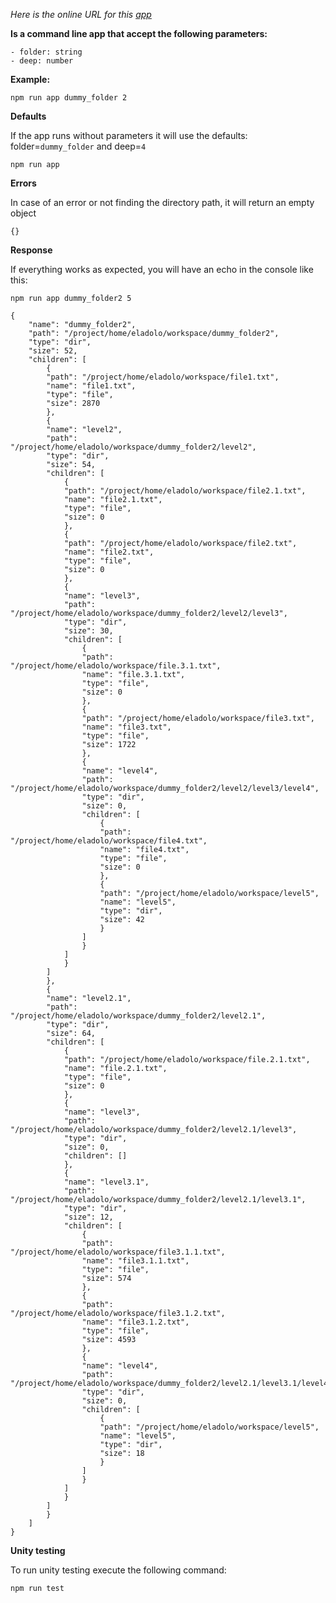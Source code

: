 *Here is the online URL for this [app](https://codesandbox.io/p/github/eladolo/digitalhype-javascript-v2/main?file=%2Findex.js%3A44%2C9&layout=%257B%2522sidebarPanel%2522%253A%2522GIT%2522%252C%2522rootPanelGroup%2522%253A%257B%2522direction%2522%253A%2522horizontal%2522%252C%2522contentType%2522%253A%2522UNKNOWN%2522%252C%2522type%2522%253A%2522PANEL_GROUP%2522%252C%2522id%2522%253A%2522ROOT_LAYOUT%2522%252C%2522panels%2522%253A%255B%257B%2522type%2522%253A%2522PANEL_GROUP%2522%252C%2522contentType%2522%253A%2522UNKNOWN%2522%252C%2522direction%2522%253A%2522vertical%2522%252C%2522id%2522%253A%2522clnj57y2p0007356mi1qaprlq%2522%252C%2522sizes%2522%253A%255B70%252C30%255D%252C%2522panels%2522%253A%255B%257B%2522type%2522%253A%2522PANEL_GROUP%2522%252C%2522contentType%2522%253A%2522EDITOR%2522%252C%2522direction%2522%253A%2522horizontal%2522%252C%2522id%2522%253A%2522EDITOR%2522%252C%2522panels%2522%253A%255B%257B%2522type%2522%253A%2522PANEL%2522%252C%2522contentType%2522%253A%2522EDITOR%2522%252C%2522id%2522%253A%2522clnj57y2p0003356mx7cv3vnp%2522%257D%255D%252C%2522sizes%2522%253A%255B100%255D%257D%252C%257B%2522type%2522%253A%2522PANEL_GROUP%2522%252C%2522contentType%2522%253A%2522SHELLS%2522%252C%2522direction%2522%253A%2522horizontal%2522%252C%2522id%2522%253A%2522SHELLS%2522%252C%2522panels%2522%253A%255B%257B%2522type%2522%253A%2522PANEL%2522%252C%2522contentType%2522%253A%2522SHELLS%2522%252C%2522id%2522%253A%2522clnj57y2p0005356mnc3qsle8%2522%257D%255D%252C%2522sizes%2522%253A%255B100%255D%257D%255D%257D%252C%257B%2522type%2522%253A%2522PANEL_GROUP%2522%252C%2522contentType%2522%253A%2522DEVTOOLS%2522%252C%2522direction%2522%253A%2522vertical%2522%252C%2522id%2522%253A%2522DEVTOOLS%2522%252C%2522panels%2522%253A%255B%257B%2522type%2522%253A%2522PANEL%2522%252C%2522contentType%2522%253A%2522DEVTOOLS%2522%252C%2522id%2522%253A%2522clnj57y2p0006356mr6r2tga5%2522%257D%255D%252C%2522sizes%2522%253A%255B100%255D%257D%255D%252C%2522sizes%2522%253A%255B100%252C0%255D%257D%252C%2522tabbedPanels%2522%253A%257B%2522clnj57y2p0003356mx7cv3vnp%2522%253A%257B%2522id%2522%253A%2522clnj57y2p0003356mx7cv3vnp%2522%252C%2522tabs%2522%253A%255B%257B%2522type%2522%253A%2522FILE%2522%252C%2522filepath%2522%253A%2522%252Findex.js%2522%252C%2522id%2522%253A%2522clnj586rb0093356ml15g8sm0%2522%252C%2522mode%2522%253A%2522permanent%2522%252C%2522state%2522%253A%2522IDLE%2522%257D%255D%252C%2522activeTabId%2522%253A%2522clnj586rb0093356ml15g8sm0%2522%257D%252C%2522clnj57y2p0006356mr6r2tga5%2522%253A%257B%2522id%2522%253A%2522clnj57y2p0006356mr6r2tga5%2522%252C%2522activeTabId%2522%253A%2522clnj9wb7e04ow356mqb7b1ryh%2522%252C%2522tabs%2522%253A%255B%257B%2522type%2522%253A%2522DOCS%2522%252C%2522id%2522%253A%2522clnj9wb7e04ow356mqb7b1ryh%2522%252C%2522mode%2522%253A%2522permanent%2522%257D%255D%257D%252C%2522clnj57y2p0005356mnc3qsle8%2522%253A%257B%2522id%2522%253A%2522clnj57y2p0005356mnc3qsle8%2522%252C%2522tabs%2522%253A%255B%257B%2522id%2522%253A%2522clnjabf6p04rf356mgohhcwk9%2522%252C%2522mode%2522%253A%2522permanent%2522%252C%2522type%2522%253A%2522TERMINAL%2522%252C%2522shellId%2522%253A%2522clnjacbo5000ce8dc6hxsaw5h%2522%257D%255D%252C%2522activeTabId%2522%253A%2522clnjabf6p04rf356mgohhcwk9%2522%257D%257D%252C%2522showDevtools%2522%253Afalse%252C%2522showShells%2522%253Atrue%252C%2522showSidebar%2522%253Atrue%252C%2522sidebarPanelSize%2522%253A15%257D)*

**Is a command line app that accept the following parameters:**

    - folder: string
    - deep: number

**Example:**

    npm run app dummy_folder 2

**Defaults**

If the app runs without parameters it will use the defaults:  folder=`dummy_folder` and deep=`4`

    npm run app

**Errors**

In case of an error or not finding the directory path, it will return an empty object

    {}

**Response**

If everything works as expected, you will have an echo in the console like this:

    npm run app dummy_folder2 5

    {
        "name": "dummy_folder2",
        "path": "/project/home/eladolo/workspace/dummy_folder2",
        "type": "dir",
        "size": 52,
        "children": [
            {
            "path": "/project/home/eladolo/workspace/file1.txt",
            "name": "file1.txt",
            "type": "file",
            "size": 2870
            },
            {
            "name": "level2",
            "path": "/project/home/eladolo/workspace/dummy_folder2/level2",
            "type": "dir",
            "size": 54,
            "children": [
                {
                "path": "/project/home/eladolo/workspace/file2.1.txt",
                "name": "file2.1.txt",
                "type": "file",
                "size": 0
                },
                {
                "path": "/project/home/eladolo/workspace/file2.txt",
                "name": "file2.txt",
                "type": "file",
                "size": 0
                },
                {
                "name": "level3",
                "path": "/project/home/eladolo/workspace/dummy_folder2/level2/level3",
                "type": "dir",
                "size": 30,
                "children": [
                    {
                    "path": "/project/home/eladolo/workspace/file.3.1.txt",
                    "name": "file.3.1.txt",
                    "type": "file",
                    "size": 0
                    },
                    {
                    "path": "/project/home/eladolo/workspace/file3.txt",
                    "name": "file3.txt",
                    "type": "file",
                    "size": 1722
                    },
                    {
                    "name": "level4",
                    "path": "/project/home/eladolo/workspace/dummy_folder2/level2/level3/level4",
                    "type": "dir",
                    "size": 0,
                    "children": [
                        {
                        "path": "/project/home/eladolo/workspace/file4.txt",
                        "name": "file4.txt",
                        "type": "file",
                        "size": 0
                        },
                        {
                        "path": "/project/home/eladolo/workspace/level5",
                        "name": "level5",
                        "type": "dir",
                        "size": 42
                        }
                    ]
                    }
                ]
                }
            ]
            },
            {
            "name": "level2.1",
            "path": "/project/home/eladolo/workspace/dummy_folder2/level2.1",
            "type": "dir",
            "size": 64,
            "children": [
                {
                "path": "/project/home/eladolo/workspace/file.2.1.txt",
                "name": "file.2.1.txt",
                "type": "file",
                "size": 0
                },
                {
                "name": "level3",
                "path": "/project/home/eladolo/workspace/dummy_folder2/level2.1/level3",
                "type": "dir",
                "size": 0,
                "children": []
                },
                {
                "name": "level3.1",
                "path": "/project/home/eladolo/workspace/dummy_folder2/level2.1/level3.1",
                "type": "dir",
                "size": 12,
                "children": [
                    {
                    "path": "/project/home/eladolo/workspace/file3.1.1.txt",
                    "name": "file3.1.1.txt",
                    "type": "file",
                    "size": 574
                    },
                    {
                    "path": "/project/home/eladolo/workspace/file3.1.2.txt",
                    "name": "file3.1.2.txt",
                    "type": "file",
                    "size": 4593
                    },
                    {
                    "name": "level4",
                    "path": "/project/home/eladolo/workspace/dummy_folder2/level2.1/level3.1/level4",
                    "type": "dir",
                    "size": 0,
                    "children": [
                        {
                        "path": "/project/home/eladolo/workspace/level5",
                        "name": "level5",
                        "type": "dir",
                        "size": 18
                        }
                    ]
                    }
                ]
                }
            ]
            }
        ]
    }

**Unity testing**

To run unity testing execute the following command:

    npm run test